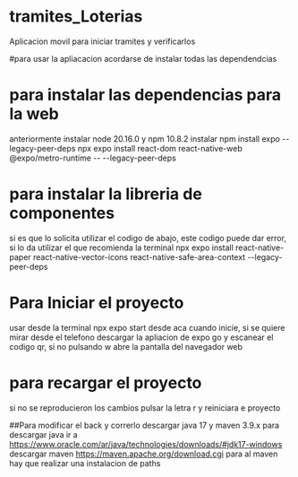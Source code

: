 # tramites_Loterias
Aplicacion movil para iniciar tramites y verificarlos

#para usar la apliacacion acordarse de instalar todas las dependendcias

# para instalar las dependencias para la web 
anteriormente instalar node 20.16.0 y npm 10.8.2
instalar npm install expo --legacy-peer-deps
npx expo install react-dom react-native-web @expo/metro-runtime -- --legacy-peer-deps

# para instalar la libreria de componentes
si es que lo solicita utilizar el codigo de abajo, este codigo puede dar error, si lo da utilizar el que recomienda la terminal
npx expo install react-native-paper react-native-vector-icons react-native-safe-area-context --legacy-peer-deps

# Para Iniciar el proyecto 
 usar desde la terminal  npx expo start
 desde aca cuando inicie, si se quiere mirar desde el telefono descargar la apliacion de expo go y escanear el codigo qr,
 si no pulsando w abre la pantalla del navegador web

# para recargar el proyecto 
si no se reproducieron los cambios pulsar la letra r y reiniciara e proyecto

##Para modificar el back y correrlo
descargar java 17 y maven 3.9.x
para descargar java ir a https://www.oracle.com/ar/java/technologies/downloads/#jdk17-windows
descargar maven https://maven.apache.org/download.cgi
para al maven hay que realizar una instalacion de paths
